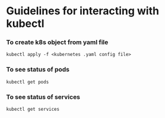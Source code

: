 # Guidelines for interacting with kubectl

### To create k8s object from yaml file

`kubectl apply -f <kubernetes .yaml config file>`

### To see status of pods

`kubectl get pods`

### To see status of services

`kubectl get services`
